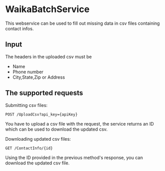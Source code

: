 # WaikaBatchService

This webservice can be used to fill out missing data in csv files containing contact infos.

Input
-----
The headers in the uploaded csv must be
* Name
* Phone number
* City,State,Zip or Address

The supported requests
---------------------
Submitting csv files:

`POST /UploadCsv?api_key={apiKey}`

You have to upload a csv file with the request, the service returns 
an ID which can be used to download the updated csv.

Downloading updated csv files:

`GET /ContactInfo/{id}`

Using the ID provided in the previous method's response, you can download the updated csv file.
